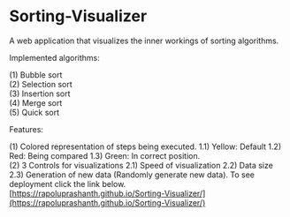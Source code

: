# Sorting-Visualizer
A web application that visualizes the inner workings of sorting algorithms.
<br>

Implemented algorithms:

(1) Bubble sort
<br>
(2) Selection sort
<br>
(3) Insertion sort
<br>
(4) Merge sort
<br>
(5) Quick sort

Features:

(1) Colored representation of steps being executed. 1.1) Yellow: Default 1.2) Red: Being compared 1.3) Green: In  correct position.
<br>
(2) 3 Controls for visualizations 2.1) Speed of visualization 2.2) Data size 2.3) Generation of new data (Randomly generate new data).
To see deployment click the link below.
<br>
[https://rapoluprashanth.github.io/Sorting-Visualizer/](https://rapoluprashanth.github.io/Sorting-Visualizer/)
